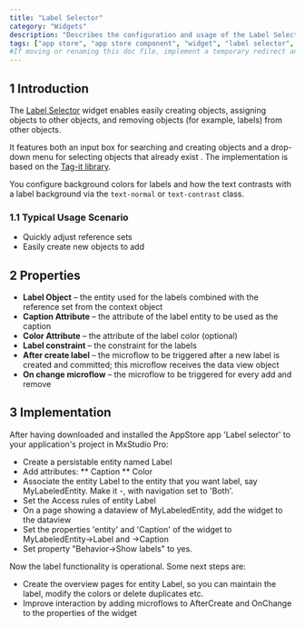 ```yaml
---
title: "Label Selector"
category: "Widgets"
description: "Describes the configuration and usage of the Label Selector widget, which is available in the Mendix App Store."
tags: ["app store", "app store component", "widget", "label selector", "platform support"]
#If moving or renaming this doc file, implement a temporary redirect and let the respective team know they should update the URL in the product. See Mapping to Products for more details.
---
```


## 1 Introduction

The [Label Selector](https://appstore.home.mendix.com/link/app/292/) widget enables easily creating objects, assigning objects to other objects, and removing objects (for example, labels) from other objects.

It features both an input box for searching and creating objects and a drop-down menu for selecting objects that already exist . The implementation is based on the [Tag-it library](https://aehlke.github.io/tag-it/).

You configure background colors for labels and how the text contrasts with a label background via the `text-normal` or `text-contrast` class.

### 1.1 Typical Usage Scenario

* Quickly adjust reference sets
* Easily create new objects to add

## 2 Properties

* **Label Object** – the entity used for the labels combined with the reference set from the context object
* **Caption Attribute** – the attribute of the label entity to be used as the caption
* **Color Attribute** – the attribute of the label color (optional)
* **Label constraint** – the constraint for the labels
* **After create label** – the microflow to be triggered after a new label is created and committed; this microflow receives the data view object
* **On change microflow** – the microflow to be triggered for every add and remove

## 3 Implementation

After having downloaded and installed the AppStore app 'Label selector' to your application's project in MxStudio Pro:

* Create a persistable entity named Label
* Add attributes:
** Caption
** Color
* Associate the entity Label to the entity that you want label, say MyLabeledEntity. Make it *-*, with navigation set to 'Both'.
* Set the Access rules of entity Label
* On a page showing a dataview of MyLabeledEntity, add the widget to the dataview
* Set the properties 'entity' and 'Caption' of the widget to MyLabeledEntity->Label and ->Caption
* Set property "Behavior->Show labels" to yes.

Now the label functionality is operational. Some next steps are:
* Create the overview pages for entity Label, so you can maintain the label, modify the colors or delete duplicates etc.
* Improve interaction by adding microflows to AfterCreate and OnChange to the properties of the widget

